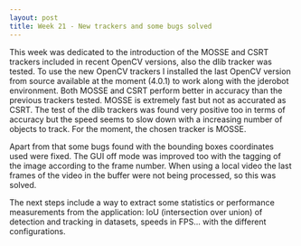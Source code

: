 ```yaml
---
layout: post
title: Week 21 - New trackers and some bugs solved
---
```


This week was dedicated to the introduction of the MOSSE and CSRT trackers included in recent OpenCV versions, also the dlib tracker was tested. To use the new OpenCV trackers I installed the last OpenCV version from source available at the moment (4.0.1) to work along with the jderobot environment. Both MOSSE and CSRT perform better in accuracy than the previous trackers tested. MOSSE is extremely fast but not as accurated as CSRT. The test of the dlib trackers was found very positive too in terms of accuracy but the speed seems to slow down with a increasing number of objects to track. For the moment, the chosen tracker is MOSSE.

Apart from that some bugs found with the bounding boxes coordinates used were fixed. The GUI off mode was improved too with the tagging of the image according to the frame number. When using a local video the last frames of the video in the buffer were not being processed, so this was solved.

The next steps include a way to extract some statistics or performance measurements from the application: IoU (intersection over union) of detection and tracking in datasets, speeds in FPS... with the different configurations. 

